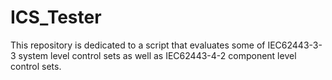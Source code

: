 # ICS_Tester
This repository is dedicated to a script that evaluates some of IEC62443-3-3 system level control sets as well as IEC62443-4-2 component level control sets.
